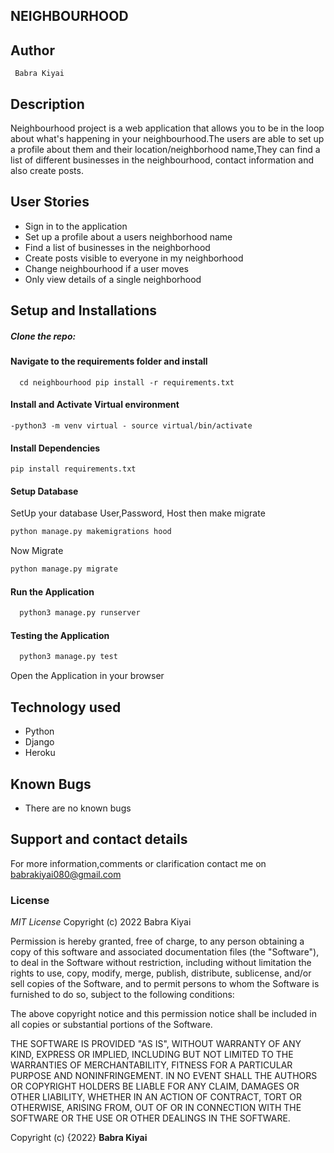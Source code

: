 ## NEIGHBOURHOOD

## Author
     Babra Kiyai

## Description
Neighbourhood project is a web application that allows you to be in the loop about what's happening in your neighbourhood.The users are able to set up a profile about them and their location/neighborhood name,They can find a list of different businesses in the neighbourhood, contact information and also create posts.

## User Stories
* Sign in to the application
* Set up a profile about a users neighborhood name
* Find a list of businesses in the neighborhood
* Create posts visible to everyone in my neighborhood
* Change neighbourhood if a user moves
* Only view details of a single neighborhood

## Setup and Installations

##### Clone the repo:


#### Navigate to the requirements folder and install

      cd neighbourhood pip install -r requirements.txt

#### Install and Activate Virtual environment
    
    -python3 -m venv virtual - source virtual/bin/activate

#### Install Dependencies
    
    pip install requirements.txt

#### Setup Database

SetUp your database User,Password, Host then make migrate
 ```bash
python manage.py makemigrations hood
 ```
 Now Migrate
 ```bash
 python manage.py migrate
```  
#### Run the Application
 ```bash
   python3 manage.py runserver
 ```
#### Testing the Application
 ```bash  
   python3 manage.py test
 ```
Open the Application in your browser

## Technology used
* Python
* Django
* Heroku
## Known Bugs
* There are no known bugs
## Support and contact details
For more information,comments or clarification contact me on babrakiyai080@gmail.com
### License
*MIT License*
Copyright (c) 2022 Babra Kiyai

Permission is hereby granted, free of charge, to any person obtaining a copy
of this software and associated documentation files (the "Software"), to deal
in the Software without restriction, including without limitation the rights
to use, copy, modify, merge, publish, distribute, sublicense, and/or sell
copies of the Software, and to permit persons to whom the Software is
furnished to do so, subject to the following conditions:

The above copyright notice and this permission notice shall be included in all
copies or substantial portions of the Software.

THE SOFTWARE IS PROVIDED "AS IS", WITHOUT WARRANTY OF ANY KIND, EXPRESS OR
IMPLIED, INCLUDING BUT NOT LIMITED TO THE WARRANTIES OF MERCHANTABILITY,
FITNESS FOR A PARTICULAR PURPOSE AND NONINFRINGEMENT. IN NO EVENT SHALL THE
AUTHORS OR COPYRIGHT HOLDERS BE LIABLE FOR ANY CLAIM, DAMAGES OR OTHER
LIABILITY, WHETHER IN AN ACTION OF CONTRACT, TORT OR OTHERWISE, ARISING FROM,
OUT OF OR IN CONNECTION WITH THE SOFTWARE OR THE USE OR OTHER DEALINGS IN THE
SOFTWARE.

Copyright (c) {2022} **Babra Kiyai**




